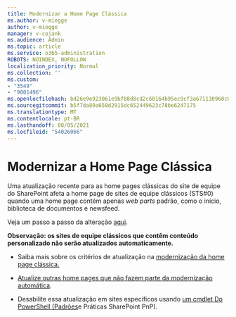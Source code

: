 ```yaml
---
title: Modernizar a Home Page Clássica
ms.author: v-miegge
author: v-miegge
manager: v-cojank
ms.audience: Admin
ms.topic: article
ms.service: o365-administration
ROBOTS: NOINDEX, NOFOLLOW
localization_priority: Normal
ms.collection: ''
ms.custom:
- "3549"
- "9001496"
ms.openlocfilehash: bd26e9e923061e9bf88d8cd2c60164b95ec9cf3a671130960c0412e3f31acbaf
ms.sourcegitcommit: b5f7da89a650d2915dc652449623c78be6247175
ms.translationtype: MT
ms.contentlocale: pt-BR
ms.lasthandoff: 08/05/2021
ms.locfileid: "54026066"
---
```

# <a name="modernize-the-classic-home-page"></a>Modernizar a Home Page Clássica

Uma atualização recente para as home pages clássicas do site de equipe do SharePoint afeta a home page de sites de equipe clássicos (STS#0) quando uma home page contém apenas *web parts* padrão, como o início, biblioteca de documentos e newsfeed.

Veja um passo a passo da alteração [aqui](https://docs.microsoft.com/sharepoint/sharepointonline/media/homepage-upgrade-gif.gif). 

**Observação: os sites de equipe clássicos que contêm conteúdo personalizado não serão atualizados automaticamente.**

* Saiba mais sobre os critérios de atualização na [modernização da home page clássica.](https://docs.microsoft.com/sharepoint/disable-auto-modernization-classic-home-pages#why-update-classic-team-site-home-pages-to-modern)

* [Atualize outras home pages que não fazem parte da modernização automática](https://docs.microsoft.com/sharepoint/dev/transform/modernize-userinterface-site-pages).

* Desabilite essa atualização em sites específicos usando [um cmdlet Do PowerShell (Padrões](https://docs.microsoft.com/powershell/sharepoint/sharepoint-pnp/sharepoint-pnp-cmdlets)e Práticas SharePoint PnP).
